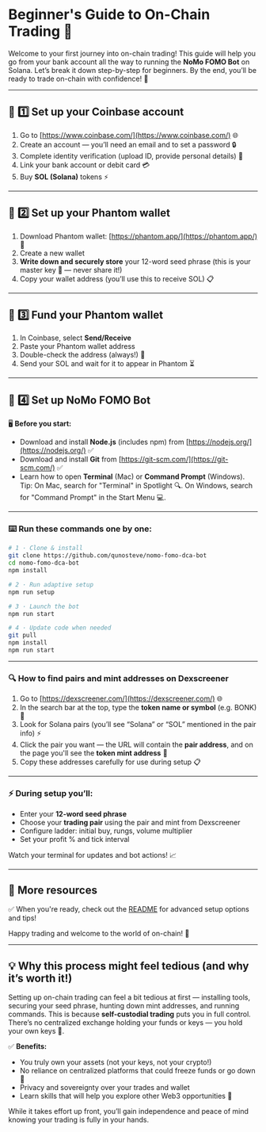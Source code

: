 # Beginner's Guide to On-Chain Trading 🚀

Welcome to your first journey into on-chain trading! This guide will help you go from your bank account all the way to running the **NoMo FOMO Bot** on Solana. Let’s break it down step-by-step for beginners. By the end, you’ll be ready to trade on-chain with confidence! 💪

---

## 🏦 1️⃣ Set up your Coinbase account

1. Go to [https://www.coinbase.com/](https://www.coinbase.com/) 🌐
2. Create an account — you’ll need an email and to set a password 🔒
3. Complete identity verification (upload ID, provide personal details) 🪪
4. Link your bank account or debit card 💳
5. Buy **SOL (Solana)** tokens ⚡

---

## 🦊 2️⃣ Set up your Phantom wallet

1. Download Phantom wallet: [https://phantom.app/](https://phantom.app/) 📲
2. Create a new wallet
3. **Write down and securely store** your 12-word seed phrase (this is your master key 🔑 — never share it!)
4. Copy your wallet address (you’ll use this to receive SOL) 📋

---

## 💸 3️⃣ Fund your Phantom wallet

1. In Coinbase, select **Send/Receive**
2. Paste your Phantom wallet address
3. Double-check the address (always!) 👀
4. Send your SOL and wait for it to appear in Phantom ⏳

---

## 🤖 4️⃣ Set up NoMo FOMO Bot

🖥️ **Before you start:**

* Download and install **Node.js** (includes npm) from [https://nodejs.org/](https://nodejs.org/) ✅
* Download and install **Git** from [https://git-scm.com/](https://git-scm.com/) ✅
* Learn how to open **Terminal** (Mac) or **Command Prompt** (Windows). Tip: On Mac, search for "Terminal" in Spotlight 🔍. On Windows, search for "Command Prompt" in the Start Menu 💻.

---

### ⌨️ Run these commands one by one:

```bash
# 1 · Clone & install
git clone https://github.com/qunosteve/nomo-fomo-dca-bot
cd nomo-fomo-dca-bot
npm install

# 2 · Run adaptive setup
npm run setup

# 3 · Launch the bot
npm run start

# 4 · Update code when needed
git pull
npm install
npm run start
```

---

### 🔍 How to find pairs and mint addresses on Dexscreener

1. Go to [https://dexscreener.com/](https://dexscreener.com/) 🌐
2. In the search bar at the top, type the **token name or symbol** (e.g. BONK) 🔎
3. Look for Solana pairs (you’ll see “Solana” or “SOL” mentioned in the pair info) ⚡
4. Click the pair you want — the URL will contain the **pair address**, and on the page you'll see the **token mint address** 🔑
5. Copy these addresses carefully for use during setup 📋

---

### ⚡ During setup you’ll:

* Enter your **12-word seed phrase**
* Choose your **trading pair** using the pair and mint from Dexscreener
* Configure ladder: initial buy, rungs, volume multiplier
* Set your profit % and tick interval

Watch your terminal for updates and bot actions! 📈

---

## 📖 More resources

✅ When you're ready, check out the [README](https://github.com/qunosteve/nomo-fomo-dca-bot/blob/main/README.md) for advanced setup options and tips!

Happy trading and welcome to the world of on-chain! 🌊

---

## 💡 Why this process might feel tedious (and why it’s worth it!)

Setting up on-chain trading can feel a bit tedious at first — installing tools, securing your seed phrase, hunting down mint addresses, and running commands. This is because **self-custodial trading** puts you in full control. There’s no centralized exchange holding your funds or keys — you hold your own keys 🔑.

✅ **Benefits:**

* You truly own your assets (not your keys, not your crypto!)
* No reliance on centralized platforms that could freeze funds or go down 🚫
* Privacy and sovereignty over your trades and wallet
* Learn skills that will help you explore other Web3 opportunities 🚀

While it takes effort up front, you’ll gain independence and peace of mind knowing your trading is fully in your hands.
